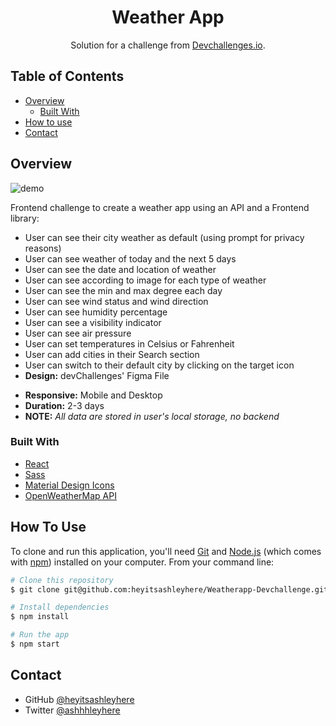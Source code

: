 <!-- Please update value in the {}  -->

<h1 align="center">Weather App</h1>

<div align="center">
   Solution for a challenge from  <a href="http://devchallenges.io" target="_blank">Devchallenges.io</a>.
</div>

<!-- TABLE OF CONTENTS -->

## Table of Contents

- [Overview](#overview)
  - [Built With](#built-with)
- [How to use](#how-to-use)
- [Contact](#contact)

<!-- OVERVIEW -->

## Overview

![demo](demo.gif)

Frontend challenge to create a weather app using an API and a Frontend library:

- User can see their city weather as default (using prompt for privacy reasons)
- User can see weather of today and the next 5 days
- User can see the date and location of weather
- User can see according to image for each type of weather
- User can see the min and max degree each day
- User can see wind status and wind direction
- User can see humidity percentage
- User can see a visibility indicator
- User can see air pressure
- User can set temperatures in Celsius or Fahrenheit
- User can add cities in their Search section
- User can switch to their default city by clicking on the target icon
- __Design:__ devChallenges' Figma File
<!-- ![screenshot](figma.png) -->
- __Responsive:__ Mobile and Desktop
- __Duration:__ 2-3 days 
- __NOTE:__ _All data are stored in user's local storage, no backend_

### Built With

<!-- This section should list any major frameworks that you built your project using. Here are a few examples.-->

- [React](https://reactjs.org/)
- [Sass](https://sass-lang.com/)
- [Material Design Icons](https://google.github.io/material-design-icons/)
- [OpenWeatherMap API](https://openweathermap.org/current)


## How To Use

<!-- Example: -->

To clone and run this application, you'll need [Git](https://git-scm.com) and [Node.js](https://nodejs.org/en/download/) (which comes with [npm](http://npmjs.com)) installed on your computer. From your command line:

```bash
# Clone this repository
$ git clone git@github.com:heyitsashleyhere/Weatherapp-Devchallenge.git

# Install dependencies
$ npm install

# Run the app
$ npm start
```

## Contact

<!-- - Website [your-website.com](https://{your-web-site-link}) -->
- GitHub [@heyitsashleyhere](https://github.com/heyitsashleyhere)
- Twitter [@ashhhleyhere](https://twitter.com/ashhhleyhere)
